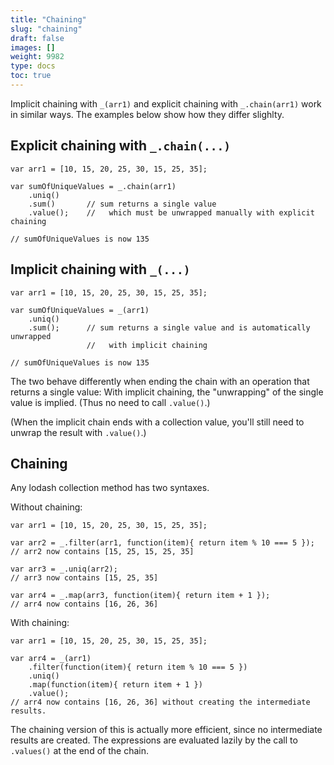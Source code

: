 ```yaml
---
title: "Chaining"
slug: "chaining"
draft: false
images: []
weight: 9982
type: docs
toc: true
---
```


Implicit chaining with `_(arr1)` and explicit chaining with `_.chain(arr1)` work in similar ways. The examples below show how they differ slighlty.

## Explicit chaining with `_.chain(...)`

    var arr1 = [10, 15, 20, 25, 30, 15, 25, 35];

    var sumOfUniqueValues = _.chain(arr1)
        .uniq()
        .sum()       // sum returns a single value
        .value();    //   which must be unwrapped manually with explicit chaining

    // sumOfUniqueValues is now 135


## Implicit chaining with `_(...)`

    var arr1 = [10, 15, 20, 25, 30, 15, 25, 35];

    var sumOfUniqueValues = _(arr1)
        .uniq()
        .sum();      // sum returns a single value and is automatically unwrapped
                     //   with implicit chaining

    // sumOfUniqueValues is now 135


The two behave differently when ending the chain with an operation that returns a single value: With implicit chaining, the "unwrapping" of the single value is implied. (Thus no need to call `.value()`.)

(When the implicit chain ends with a collection value, you'll still need to unwrap the result with `.value()`.)





## Chaining
Any lodash collection method has two syntaxes.

Without chaining:

    var arr1 = [10, 15, 20, 25, 30, 15, 25, 35];

    var arr2 = _.filter(arr1, function(item){ return item % 10 === 5 });
    // arr2 now contains [15, 25, 15, 25, 35]

    var arr3 = _.uniq(arr2);
    // arr3 now contains [15, 25, 35]

    var arr4 = _.map(arr3, function(item){ return item + 1 });
    // arr4 now contains [16, 26, 36]

With chaining:

    var arr1 = [10, 15, 20, 25, 30, 15, 25, 35];

    var arr4 = _(arr1)
        .filter(function(item){ return item % 10 === 5 })
        .uniq()
        .map(function(item){ return item + 1 })
        .value();
    // arr4 now contains [16, 26, 36] without creating the intermediate results.

The chaining version of this is actually more efficient, since no intermediate results are created. The expressions are evaluated lazily by the call to `.values()` at the end of the chain.


